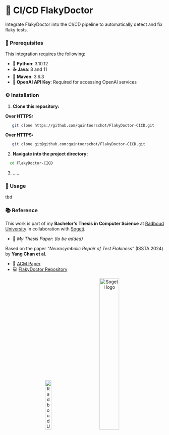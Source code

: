 # 🚀 CI/CD FlakyDoctor

Integrate FlakyDoctor into the CI/CD pipeline to automatically detect and fix flaky tests.

### 🧩 Prerequisites

This integration requires the following:

- **🐍 Python**: 3.10.12  
- **☕ Java**: 8 and 11  
- **🔧 Maven**: 3.6.3
- **🤖 OpenAI API Key**: Required for accessing OpenAI services

### ⚙️ Installation
1. **Clone this repository:**

**Over HTTPS:**
```bash
   git clone https://github.com/quintoorschot/FlakyDoctor-CICD.git
```

**Over HTTPS:**
```bash
   git clone git@github.com:quintoorschot/FlakyDoctor-CICD.git
```

2. **Navigate into the project directory:**
```bash
  cd FlakyDoctor-CICD
```

3. .....

### 🧭 Usage
tbd


### 📚 Reference

This work is part of my **Bachelor's Thesis in Computer Science** at [Radboud University](https://www.ru.nl/) in collaboration with [Sogeti](https://www.sogeti.nl/).  
- 📝 *My Thesis Paper*: *(to be added)* 

Based on the paper *“Neurosymbolic Repair of Test Flakiness”* (ISSTA 2024) by **Yang Chan et al.**  
- 📄 [ACM Paper](https://dl.acm.org/doi/10.1145/3650212.3680369)  
- 💻 [FlakyDoctor Repository](https://github.com/Intelligent-CAT-Lab/FlakyDoctor)

<p align="center">
  <img src="https://encrypted-tbn0.gstatic.com/images?q=tbn:ANd9GcQFv-XbvBJJdW8p1lgMioZvG4ypX46VVoYIrg&s" alt="Radboud University Logo" width="20%"/>
  &nbsp;&nbsp;&nbsp;&nbsp;&nbsp;&nbsp;&nbsp;&nbsp;&nbsp;&nbsp;&nbsp;&nbsp;
  <img src="https://encrypted-tbn0.gstatic.com/images?q=tbn:ANd9GcSNYyQeJ-hmVjvrWS2an2tsnddCQvqsDu93uw&s" alt="Sogeti logo" width="35%"/>
</p>